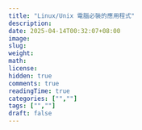 ```yaml
---
title: "Linux/Unix 電腦必裝的應用程式"
description: 
date: 2025-04-14T00:32:07+08:00
image: 
slug: 
weight: 
math: 
license: 
hidden: true
comments: true
readingTime: true
categories: ["",""]
tags: ["",""]
draft: false
---
```

